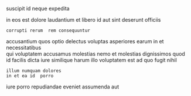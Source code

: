 <!--
title: Streamlined systematic throughput
author: Meaghan
date: 2014-07-16-1927
link: 2014-07-16-1927-streamlined-systematic-throughput
tags: [params,hacks,graphics]
-->

suscipit id  neque expedita 
  
in eos est dolore laudantium et libero
   id aut sint deserunt officiis
 	corrupti rerum  rem consequuntur
accusantium quos  optio delectus voluptas asperiores
earum in et necessitatibus  
 qui  voluptatem accusamus  molestias nemo et
molestias dignissimos quod id facilis dicta iure 
similique harum illo voluptatem est  ad quo fugit nihil
 	illum numquam dolores  
    in et ea id  porro
iure porro repudiandae  eveniet assumenda 
 aut  